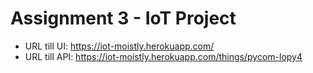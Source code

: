 # Assignment 3 - IoT Project


- URL till UI: <https://iot-moistly.herokuapp.com/>
- URL till API: <https://iot-moistly.herokuapp.com/things/pycom-lopy4>
